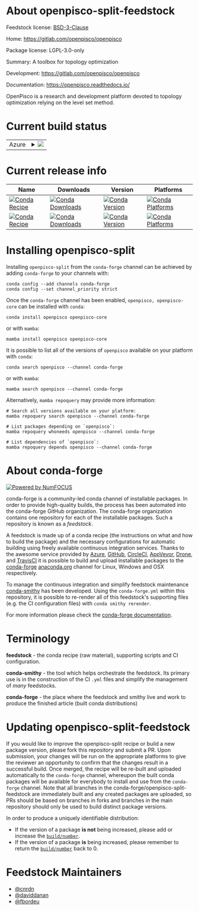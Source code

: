 About openpisco-split-feedstock
===============================

Feedstock license: [BSD-3-Clause](https://github.com/conda-forge/openpisco-split-feedstock/blob/main/LICENSE.txt)

Home: https://gitlab.com/openpisco/openpisco

Package license: LGPL-3.0-only

Summary: A toolbox for topology optimization

Development: https://gitlab.com/openpisco/openpisco

Documentation: https://openpisco.readthedocs.io/

OpenPisco is a research and development platform devoted to topology
optimization relying on the level set method.


Current build status
====================


<table>
    
  <tr>
    <td>Azure</td>
    <td>
      <details>
        <summary>
          <a href="https://dev.azure.com/conda-forge/feedstock-builds/_build/latest?definitionId=23152&branchName=main">
            <img src="https://dev.azure.com/conda-forge/feedstock-builds/_apis/build/status/openpisco-split-feedstock?branchName=main">
          </a>
        </summary>
        <table>
          <thead><tr><th>Variant</th><th>Status</th></tr></thead>
          <tbody><tr>
              <td>linux_64_python3.10.____cpython</td>
              <td>
                <a href="https://dev.azure.com/conda-forge/feedstock-builds/_build/latest?definitionId=23152&branchName=main">
                  <img src="https://dev.azure.com/conda-forge/feedstock-builds/_apis/build/status/openpisco-split-feedstock?branchName=main&jobName=linux&configuration=linux%20linux_64_python3.10.____cpython" alt="variant">
                </a>
              </td>
            </tr><tr>
              <td>linux_64_python3.11.____cpython</td>
              <td>
                <a href="https://dev.azure.com/conda-forge/feedstock-builds/_build/latest?definitionId=23152&branchName=main">
                  <img src="https://dev.azure.com/conda-forge/feedstock-builds/_apis/build/status/openpisco-split-feedstock?branchName=main&jobName=linux&configuration=linux%20linux_64_python3.11.____cpython" alt="variant">
                </a>
              </td>
            </tr><tr>
              <td>linux_64_python3.12.____cpython</td>
              <td>
                <a href="https://dev.azure.com/conda-forge/feedstock-builds/_build/latest?definitionId=23152&branchName=main">
                  <img src="https://dev.azure.com/conda-forge/feedstock-builds/_apis/build/status/openpisco-split-feedstock?branchName=main&jobName=linux&configuration=linux%20linux_64_python3.12.____cpython" alt="variant">
                </a>
              </td>
            </tr><tr>
              <td>linux_64_python3.9.____cpython</td>
              <td>
                <a href="https://dev.azure.com/conda-forge/feedstock-builds/_build/latest?definitionId=23152&branchName=main">
                  <img src="https://dev.azure.com/conda-forge/feedstock-builds/_apis/build/status/openpisco-split-feedstock?branchName=main&jobName=linux&configuration=linux%20linux_64_python3.9.____cpython" alt="variant">
                </a>
              </td>
            </tr><tr>
              <td>osx_64</td>
              <td>
                <a href="https://dev.azure.com/conda-forge/feedstock-builds/_build/latest?definitionId=23152&branchName=main">
                  <img src="https://dev.azure.com/conda-forge/feedstock-builds/_apis/build/status/openpisco-split-feedstock?branchName=main&jobName=osx&configuration=osx%20osx_64_" alt="variant">
                </a>
              </td>
            </tr><tr>
              <td>win_64</td>
              <td>
                <a href="https://dev.azure.com/conda-forge/feedstock-builds/_build/latest?definitionId=23152&branchName=main">
                  <img src="https://dev.azure.com/conda-forge/feedstock-builds/_apis/build/status/openpisco-split-feedstock?branchName=main&jobName=win&configuration=win%20win_64_" alt="variant">
                </a>
              </td>
            </tr>
          </tbody>
        </table>
      </details>
    </td>
  </tr>
</table>

Current release info
====================

| Name | Downloads | Version | Platforms |
| --- | --- | --- | --- |
| [![Conda Recipe](https://img.shields.io/badge/recipe-openpisco-green.svg)](https://anaconda.org/conda-forge/openpisco) | [![Conda Downloads](https://img.shields.io/conda/dn/conda-forge/openpisco.svg)](https://anaconda.org/conda-forge/openpisco) | [![Conda Version](https://img.shields.io/conda/vn/conda-forge/openpisco.svg)](https://anaconda.org/conda-forge/openpisco) | [![Conda Platforms](https://img.shields.io/conda/pn/conda-forge/openpisco.svg)](https://anaconda.org/conda-forge/openpisco) |
| [![Conda Recipe](https://img.shields.io/badge/recipe-openpisco--core-green.svg)](https://anaconda.org/conda-forge/openpisco-core) | [![Conda Downloads](https://img.shields.io/conda/dn/conda-forge/openpisco-core.svg)](https://anaconda.org/conda-forge/openpisco-core) | [![Conda Version](https://img.shields.io/conda/vn/conda-forge/openpisco-core.svg)](https://anaconda.org/conda-forge/openpisco-core) | [![Conda Platforms](https://img.shields.io/conda/pn/conda-forge/openpisco-core.svg)](https://anaconda.org/conda-forge/openpisco-core) |

Installing openpisco-split
==========================

Installing `openpisco-split` from the `conda-forge` channel can be achieved by adding `conda-forge` to your channels with:

```
conda config --add channels conda-forge
conda config --set channel_priority strict
```

Once the `conda-forge` channel has been enabled, `openpisco, openpisco-core` can be installed with `conda`:

```
conda install openpisco openpisco-core
```

or with `mamba`:

```
mamba install openpisco openpisco-core
```

It is possible to list all of the versions of `openpisco` available on your platform with `conda`:

```
conda search openpisco --channel conda-forge
```

or with `mamba`:

```
mamba search openpisco --channel conda-forge
```

Alternatively, `mamba repoquery` may provide more information:

```
# Search all versions available on your platform:
mamba repoquery search openpisco --channel conda-forge

# List packages depending on `openpisco`:
mamba repoquery whoneeds openpisco --channel conda-forge

# List dependencies of `openpisco`:
mamba repoquery depends openpisco --channel conda-forge
```


About conda-forge
=================

[![Powered by
NumFOCUS](https://img.shields.io/badge/powered%20by-NumFOCUS-orange.svg?style=flat&colorA=E1523D&colorB=007D8A)](https://numfocus.org)

conda-forge is a community-led conda channel of installable packages.
In order to provide high-quality builds, the process has been automated into the
conda-forge GitHub organization. The conda-forge organization contains one repository
for each of the installable packages. Such a repository is known as a *feedstock*.

A feedstock is made up of a conda recipe (the instructions on what and how to build
the package) and the necessary configurations for automatic building using freely
available continuous integration services. Thanks to the awesome service provided by
[Azure](https://azure.microsoft.com/en-us/services/devops/), [GitHub](https://github.com/),
[CircleCI](https://circleci.com/), [AppVeyor](https://www.appveyor.com/),
[Drone](https://cloud.drone.io/welcome), and [TravisCI](https://travis-ci.com/)
it is possible to build and upload installable packages to the
[conda-forge](https://anaconda.org/conda-forge) [anaconda.org](https://anaconda.org/)
channel for Linux, Windows and OSX respectively.

To manage the continuous integration and simplify feedstock maintenance
[conda-smithy](https://github.com/conda-forge/conda-smithy) has been developed.
Using the ``conda-forge.yml`` within this repository, it is possible to re-render all of
this feedstock's supporting files (e.g. the CI configuration files) with ``conda smithy rerender``.

For more information please check the [conda-forge documentation](https://conda-forge.org/docs/).

Terminology
===========

**feedstock** - the conda recipe (raw material), supporting scripts and CI configuration.

**conda-smithy** - the tool which helps orchestrate the feedstock.
                   Its primary use is in the construction of the CI ``.yml`` files
                   and simplify the management of *many* feedstocks.

**conda-forge** - the place where the feedstock and smithy live and work to
                  produce the finished article (built conda distributions)


Updating openpisco-split-feedstock
==================================

If you would like to improve the openpisco-split recipe or build a new
package version, please fork this repository and submit a PR. Upon submission,
your changes will be run on the appropriate platforms to give the reviewer an
opportunity to confirm that the changes result in a successful build. Once
merged, the recipe will be re-built and uploaded automatically to the
`conda-forge` channel, whereupon the built conda packages will be available for
everybody to install and use from the `conda-forge` channel.
Note that all branches in the conda-forge/openpisco-split-feedstock are
immediately built and any created packages are uploaded, so PRs should be based
on branches in forks and branches in the main repository should only be used to
build distinct package versions.

In order to produce a uniquely identifiable distribution:
 * If the version of a package **is not** being increased, please add or increase
   the [``build/number``](https://docs.conda.io/projects/conda-build/en/latest/resources/define-metadata.html#build-number-and-string).
 * If the version of a package **is** being increased, please remember to return
   the [``build/number``](https://docs.conda.io/projects/conda-build/en/latest/resources/define-metadata.html#build-number-and-string)
   back to 0.

Feedstock Maintainers
=====================

* [@cnrdn](https://github.com/cnrdn/)
* [@daviddanan](https://github.com/daviddanan/)
* [@fbordeu](https://github.com/fbordeu/)

